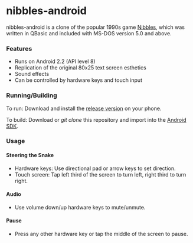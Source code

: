nibbles-android
===============

nibbles-android is a clone of the popular 1990s game
[Nibbles](http://en.wikipedia.org/wiki/Nibbles_%28video_game%29), which was written in QBasic and included with MS-DOS version 5.0 and above.

### Features

* Runs on Android 2.2 (API level 8)
* Replication of the original 80x25 text screen esthetics
* Sound effects
* Can be controlled by hardware keys and touch input

### Running/Building

To run: Download and install the [release version](release/Nibbles_0.1.0.apk) on your phone.

To build: Download or *git clone* this repository and import into the [Android SDK](http://developer.android.com/sdk/index.html).

### Usage

#### Steering the Snake
* Hardware keys: Use directional pad or arrow keys to set direction.
* Touch screen: Tap left third of the screen to turn left, right third to turn right.
#### Audio
* Use volume down/up hardware keys to mute/unmute.
#### Pause
* Press any other hardware key or tap the middle of the screen to pause.